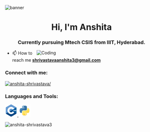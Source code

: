 <img src="https://static.vecteezy.com/system/resources/previews/011/491/432/original/organic-shapes-art-backgrounds-on-pastel-color-trendy-modern-organic-shapes-with-copy-space-text-suitable-for-banner-poster-promotion-advertisement-flyer-or-template-free-vector.jpg" alt="banner" width="1200" height="400">


<h1 align="center">Hi, I'm Anshita</h1>
<h3 align="center">Currently pursuing Mtech CSIS from IIIT, Hyderabad.</h3>
<img align="right" alt="Coding" width="400" src="https://thumbs.gfycat.com/GlisteningAggravatingJunebug-size_restricted.gif">


- 📫 How to reach me **shrivastavaanshita3@gmail.com**

<!-- - 📄 Know about my experiences [https://drive.google.com/file/d/1Urh2knoAAetMuhsO8_L2qqCgdZx3tTFS/view?usp=share_link](https://drive.google.com/file/d/1Urh2knoAAetMuhsO8_L2qqCgdZx3tTFS/view?usp=share_link) -->

<h3 align="left">Connect with me:</h3>
<p align="left">
<a href="https://linkedin.com/in/anshita-shrivastava/" target="blank"><img align="center" src="https://raw.githubusercontent.com/rahuldkjain/github-profile-readme-generator/master/src/images/icons/Social/linked-in-alt.svg" alt="anshita-shrivastava/" height="30" width="40" /></a>
</p>

<h3 align="left">Languages and Tools:</h3>
<p align="left"> <a href="https://www.w3schools.com/cpp/" target="_blank" rel="noreferrer"> <img src="https://raw.githubusercontent.com/devicons/devicon/master/icons/cplusplus/cplusplus-original.svg" alt="cplusplus" width="40" height="40"/> </a> <a href="https://www.python.org" target="_blank" rel="noreferrer"> <img src="https://raw.githubusercontent.com/devicons/devicon/master/icons/python/python-original.svg" alt="python" width="40" height="40"/> </a> </p>

<p><img align="center" src="https://github-readme-streak-stats.herokuapp.com/?user=anshita-shrivastava3&" alt="anshita-shrivastava3" /></p>
